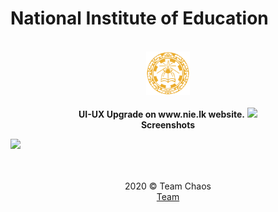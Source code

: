 # National Institute of Education

<p align="center">
<br>
  <img width=14% src="https://raw.githubusercontent.com/nieprototype/NIE/master/img/nielogo.png"><br><br>
  <b>UI-UX Upgrade on www.nie.lk website.</b>
  <img width=68% src="https://cdn.dribbble.com/users/746306/screenshots/5139253/pull_to_refresh.gif">
 <br>
<b>Screenshots</b><br></p>
  <kbd>
  <img src="https://github.com/itpmcde/Code-Complexity-Tool/blob/master/assets/media/interface/2.png">
  </kbd>
  <br><br>
  
  <br>
   <p align=center>2020 © Team Chaos<br>
 <a href="https://github.com/itpmcde/Code-Complexity-Tool/graphs/contributors">Team</a>
  </p>
</p>
